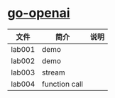 # [go-openai](https://github.com/sashabaranov/go-openai)

|文件|简介|说明|
|---|---|---|
|lab001|demo | |
|lab002|demo | |
|lab003|stream| |
|lab004|function call| |